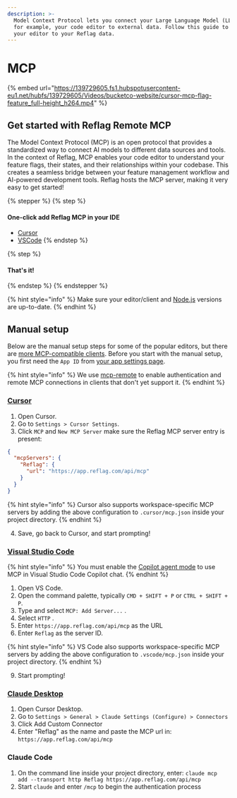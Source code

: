 ```yaml
---
description: >-
  Model Context Protocol lets you connect your Large Language Model (LLM) in,
  for example, your code editor to external data. Follow this guide to connect
  your editor to your Reflag data.
---
```


# MCP

{% embed url="https://139729605.fs1.hubspotusercontent-eu1.net/hubfs/139729605/Videos/bucketco-website/cursor-mcp-flag-feature_full-height_h264.mp4" %}

## Get started with Reflag Remote MCP

The Model Context Protocol (MCP) is an open protocol that provides a standardized way to connect AI models to different data sources and tools. In the context of Reflag, MCP enables your code editor to understand your feature flags, their states, and their relationships within your codebase. This creates a seamless bridge between your feature management workflow and AI-powered development tools. Reflag hosts the MCP server, making it very easy to get started!

{% stepper %}
{% step %}
#### One-click add Reflag MCP in your IDE

* [Cursor](cursor://anysphere.cursor-deeplink/mcp/install?name=Reflag\&config=eyJ1cmwiOiJodHRwczovL2FwcC5yZWZsYWcuY29tL2FwaS9tY3AiLCJ0eXBlIjoiaHR0cCJ9)
* [VSCode](vscode:mcp/install?%7B%22name%22%3A%22Reflag%22%2C%22gallery%22%3Afalse%2C%22url%22%3A%22https%3A%2F%2Fapp.reflag.com%2Fapi%2Fmcp%22%7D)
{% endstep %}

{% step %}
#### That's it!
{% endstep %}
{% endstepper %}

{% hint style="info" %}
Make sure your editor/client and [Node.js](https://nodejs.org/en/download) versions are up-to-date.
{% endhint %}

## Manual setup

Below are the manual setup steps for some of the popular editors, but there are [more MCP-compatible clients](https://modelcontextprotocol.io/clients). Before you start with the manual setup, you first need the `App ID` from [your app settings page](https://app.reflag.com/env-current/settings/app-general).

{% hint style="info" %}
We use [mcp-remote](https://www.npmjs.com/package/mcp-remote) to enable authentication and remote MCP connections in clients that don't yet support it.
{% endhint %}

### [Cursor](https://docs.cursor.com/context/model-context-protocol)

1. Open Cursor.
2. Go to `Settings > Cursor Settings`.
3. Click `MCP` and `New MCP Server`  make sure the Reflag MCP server entry is present:

```json
{
  "mcpServers": {
    "Reflag": {
      "url": "https://app.reflag.com/api/mcp"
    }
  }
}
```

{% hint style="info" %}
Cursor also supports workspace-specific MCP servers by adding the above configuration to `.cursor/mcp.json` inside your project directory.
{% endhint %}

4. Save, go back to Cursor, and start prompting!

### [Visual Studio Code](https://code.visualstudio.com/docs/copilot/chat/mcp-servers)

{% hint style="info" %}
You must enable the [Copilot agent mode](https://code.visualstudio.com/docs/copilot/chat/chat-agent-mode) to use MCP in Visual Studio Code Copilot chat.
{% endhint %}

1. Open VS Code.
2. Open the command palette, typically `CMD + SHIFT + P` or `CTRL + SHIFT + P`.
3. Type and select `MCP: Add Server...` .
4. Select `HTTP` .
5. Enter `https://app.reflag.com/api/mcp` as the URL
6. Enter `Reflag` as the server ID.

{% hint style="info" %}
VS Code also supports workspace-specific MCP servers by adding the above configuration to `.vscode/mcp.json` inside your project directory.
{% endhint %}

9. Start prompting!

### [Claude Desktop](https://modelcontextprotocol.io/quickstart/user)

1. Open Cursor Desktop.
2. Go to `Settings > General > Claude Settings (Configure) > Connectors`
3. Click Add Custom Connector
4. Enter "Reflag" as the name and paste the MCP url in: `https://app.reflag.com/api/mcp`

### Claude Code

1. On the command line inside your project directory, enter: `claude mcp add --transport http Reflag https://app.reflag.com/api/mcp`
2. Start `claude` and enter `/mcp` to begin the authentication process
